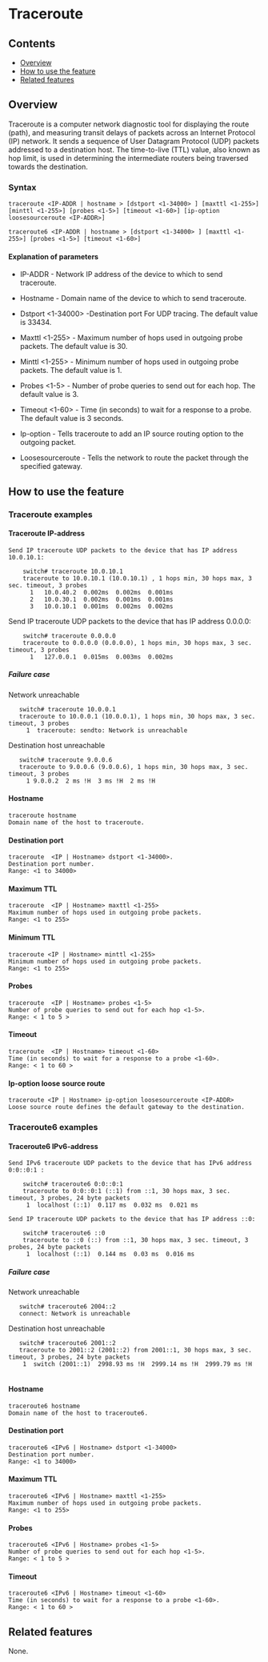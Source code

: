# Traceroute

## Contents
   - [Overview](#overview)
   - [How to use the feature](#how-to-use-the-feature)
   - [Related features](#related-features)

## Overview

Traceroute is a computer network diagnostic tool for displaying the route (path), and measuring transit delays of packets
across an Internet Protocol (IP) network.
It sends a sequence of User Datagram Protocol (UDP) packets addressed to a destination host.
The time-to-live (TTL) value, also known as hop limit, is used in determining the intermediate routers being traversed towards the destination.


### Syntax
`traceroute <IP-ADDR | hostname > [dstport <1-34000> ] [maxttl <1-255>] [minttl <1-255>] [probes <1-5>] [timeout <1-60>] [ip-option loosesourceroute <IP-ADDR>]`

`traceroute6 <IP-ADDR | hostname > [dstport <1-34000> ] [maxttl <1-255>] [probes <1-5>] [timeout <1-60>]`

#### Explanation of parameters

*   IP-ADDR - Network IP address of the device to which to send traceroute.

*   Hostname - Domain name of the device to which to send traceroute.

*   Dstport <1-34000> -Destination port For UDP tracing. The default value is 33434.

*   Maxttl <1-255> - Maximum number of hops used in outgoing probe packets. The default value is 30.

*   Minttl <1-255> - Minimum number of hops used in outgoing probe packets. The default value is 1.

*   Probes <1-5> - Number of probe queries to send out for each hop. The default value is 3.

*   Timeout <1-60> - Time (in seconds) to wait for a response to a probe. The default value is 3 seconds.

*   Ip-option - Tells traceroute to add an IP source routing option to the outgoing packet.

*   Loosesourceroute <IP-ADDR> - Tells the network to route the packet through the specified gateway.

## How to use the feature

### Traceroute examples

#### Traceroute IP-address
    Send IP traceroute UDP packets to the device that has IP address 10.0.10.1:
```
    switch# traceroute 10.0.10.1
    traceroute to 10.0.10.1 (10.0.10.1) , 1 hops min, 30 hops max, 3 sec. timeout, 3 probes
      1   10.0.40.2  0.002ms  0.002ms  0.001ms
      2   10.0.30.1  0.002ms  0.001ms  0.001ms
      3   10.0.10.1  0.001ms  0.002ms  0.002ms
```
Send IP traceroute UDP packets to the device that has IP address 0.0.0.0:
```
    switch# traceroute 0.0.0.0
    traceroute to 0.0.0.0 (0.0.0.0), 1 hops min, 30 hops max, 3 sec. timeout, 3 probes
      1   127.0.0.1  0.015ms  0.003ms  0.002ms
```
##### Failure case

Network unreachable
```
   switch# traceroute 10.0.0.1
   traceroute to 10.0.0.1 (10.0.0.1), 1 hops min, 30 hops max, 3 sec. timeout, 3 probes
     1  traceroute: sendto: Network is unreachable
```
Destination host unreachable
```
   switch# traceroute 9.0.0.6
   traceroute to 9.0.0.6 (9.0.0.6), 1 hops min, 30 hops max, 3 sec. timeout, 3 probes
     1 9.0.0.2  2 ms !H  3 ms !H  2 ms !H

```

#### Hostname
    traceroute hostname
    Domain name of the host to traceroute.

#### Destination port
    traceroute  <IP | Hostname> dstport <1-34000>.
    Destination port number.
    Range: <1 to 34000>

#### Maximum TTL
    traceroute  <IP | Hostname> maxttl <1-255>
    Maximum number of hops used in outgoing probe packets.
    Range: <1 to 255>

#### Minimum TTL
    traceroute <IP | Hostname> minttl <1-255>
    Minimum number of hops used in outgoing probe packets.
    Range: <1 to 255>

#### Probes
    traceroute  <IP | Hostname> probes <1-5>
    Number of probe queries to send out for each hop <1-5>.
    Range: < 1 to 5 >

#### Timeout
    traceroute  <IP | Hostname> timeout <1-60>
    Time (in seconds) to wait for a response to a probe <1-60>.
    Range: < 1 to 60 >

#### Ip-option loose source route
    traceroute <IP | Hostname> ip-option loosesourceroute <IP-ADDR>
    Loose source route defines the default gateway to the destination.

### Traceroute6 examples

#### Traceroute6 IPv6-address
    Send IPv6 traceroute UDP packets to the device that has IPv6 address 0:0::0:1 :
```
    switch# traceroute6 0:0::0:1
    traceroute to 0:0::0:1 (::1) from ::1, 30 hops max, 3 sec. timeout, 3 probes, 24 byte packets
     1  localhost (::1)  0.117 ms  0.032 ms  0.021 ms
```
    Send IP traceroute UDP packets to the device that has IP address ::0:
```
    switch# traceroute6 ::0
    traceroute to ::0 (::) from ::1, 30 hops max, 3 sec. timeout, 3 probes, 24 byte packets
     1  localhost (::1)  0.144 ms  0.03 ms  0.016 ms
```
 ##### Failure case

Network unreachable
```
   switch# traceroute6 2004::2
   connect: Network is unreachable
```
Destination host unreachable
```
   switch# traceroute6 2001::2
   traceroute to 2001::2 (2001::2) from 2001::1, 30 hops max, 3 sec. timeout, 3 probes, 24 byte packets
    1  switch (2001::1)  2998.93 ms !H  2999.14 ms !H  2999.79 ms !H


```

#### Hostname
    traceroute6 hostname
    Domain name of the host to traceroute6.

#### Destination port
    traceroute6 <IPv6 | Hostname> dstport <1-34000>
    Destination port number.
    Range: <1 to 34000>

#### Maximum TTL
    traceroute6 <IPv6 | Hostname> maxttl <1-255>
    Maximum number of hops used in outgoing probe packets.
    Range: <1 to 255>

#### Probes
    traceroute6 <IPv6 | Hostname> probes <1-5>
    Number of probe queries to send out for each hop <1-5>.
    Range: < 1 to 5 >

#### Timeout
    traceroute6 <IPv6 | Hostname> timeout <1-60>
    Time (in seconds) to wait for a response to a probe <1-60>.
    Range: < 1 to 60 >


## Related features
None.
